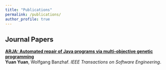 ```yaml
---
title: "Publications"
permalink: /publications/
author_profile: true
---
```


## Journal Papers

<b>[ARJA: Automated repair of Java programs via multi-objective genetic programming](http://lantaoyu.com/publications/MAAIRL)</b> <br> 
<b>Yuan Yuan</b>, Wolfgang Banzhaf.
<i>IEEE Transactions on Software Engineering</i>.

